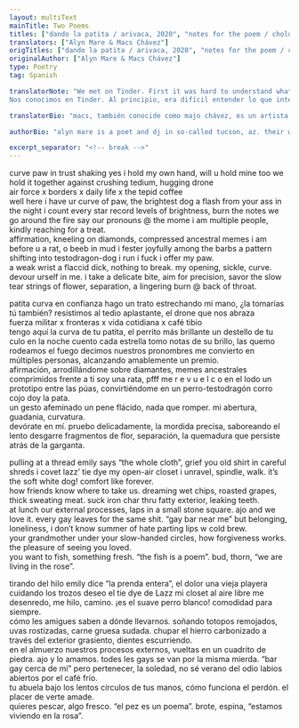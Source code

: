 ```yaml
---
layout: multiText
mainTitle: Two Poems
titles: ["dando la patita / arivaca, 2020", "notes for the poem / cholula, 2020"]
translators: ["Alyn Mare & Macs Chávez"]
origTitles: ["dando la patita / arivaca, 2020", "notes for the poem / cholula, 2020"] 
originalAuthor: ["Alyn Mare & Macs Chávez"]
type: Poetry
tag: Spanish

translatorNote: "We met on Tinder. First it was hard to understand what each other was trying to say. Through poetry and exercises of pleasure, sex, food and the desert, we are weaving both languages into our own. Pausing to say it every way. We did it all together but Alyn wrote the poems in English and Macs translated them.<br><br>
Nos conocimos en Tinder. Al principio, era difícil entender lo que intentábamos decir. A través de la poesía y ejercicios de placer, sexo, comida y el desierto, estamos tejiendo los dos lenguajes en uno propio. Pausando para decirlo en todas las formas. Lo hicimos todo juntes pero Alyn escribió los poemas en inglés y Macs los tradujo."

translatorBio: "macs, también conocide como majo chávez, es un artista y traductor de la ciudad de méxico. @ajoconeme<br>macs, also known as majo chávez, is an artist and translator from mexico city. @ajoconeme"

authorBio: "alyn mare is a poet and dj in so-called tucson, az. their work has appeared in Occulum, Aired, and zine form forever at <a href='www.clubtheory.net'>www.clubtheory.net</a>.<br> alyn mare es poeta y dj en el así llamado tucson, az. su trabajo ha aparecido en Occulum, Aired y siempre en forma de zine en <a href='www.clubtheory.net'>www.clubtheory.net</a>."

excerpt_separator: "<!-- break -->"
---
```


curve paw in trust
shaking yes i hold my own hand, will u hold mine too
we hold it together against crushing tedium, hugging drone\
air force x borders x daily life x the tepid coffee\
well here i have ur curve of paw, the brightest dog
a flash from your ass in the night i count every star
record levels of brightness, burn the notes
we go around the fire say our pronouns
@ the mome i am multiple people, kindly reaching for a treat.\
affirmation, kneeling on diamonds, compressed ancestral memes
i am before u a rat, o beeb in mud i fester joyfully
among the barbs a pattern
shifting into testodragon-dog i run i fuck i offer my paw.\
a weak wrist a flaccid dick, nothing to break. my opening, sickle, curve.\
devour urself in me.
i take a delicate bite, aim for precision, savor the slow tear
strings of flower, separation, a lingering burn @ back of throat.
<!-- break -->
patita curva en confianza
hago un trato estrechando mi mano, ¿la tomarías tú también?
resistimos al tedio aplastante, el drone que nos abraza\
fuerza militar x fronteras x vida cotidiana x café tibio\
tengo aquí la curva de tu patita, el perrito más brillante
un destello de tu culo en la noche cuento cada estrella
tomo notas de su brillo, las quemo
rodeamos el fuego decimos nuestros pronombres
me convierto en múltiples personas, alcanzando amablemente un premio.\
afirmación, arrodillándome sobre diamantes, memes ancestrales comprimidos
frente a ti soy una rata, pfff me  r e v u e l c o  en el lodo
un prototipo entre las púas,
convirtiéndome en un perro-testodragón corro cojo doy la pata.\
un gesto afeminado un pene flácido, nada que romper. mi abertura, guadania, curvatura.\
devórate en mí.
pruebo delicadamente, la mordida precisa, saboreando el lento desgarre
fragmentos de flor, separación, la quemadura que persiste atrás de la garganta.
<!-- break -->
pulling at a thread emily says “the whole cloth”, grief you old shirt
in careful shreds i covet lazz’ tie dye my open-air closet
i unravel, spindle, walk.
it’s the soft white dog! comfort like forever.\
how friends know where to take us. dreaming
wet chips, roasted grapes, thick sweating meat.
suck iron char thru fatty exterior, leaking teeth.\
at lunch our external processes, laps in a small stone square.
ajo and we love it.
every gay leaves for the same shit.
“gay bar near me” but belonging, loneliness, i don’t know
summer of hate parting lips w cold brew.\
your grandmother under your slow-handed circles,
how forgiveness works.
the pleasure of seeing you loved.\
you want to fish, something fresh. “the fish is a poem”.
bud, thorn, “we are living in the rose”.
<!-- break -->
tirando del hilo emily dice “la prenda entera”, el dolor una vieja playera
cuidando los trozos deseo el tie dye de Lazz mi closet al aire libre
me desenredo, me hilo, camino.
¡es el suave perro blanco! comodidad para siempre.\
cómo les amigues saben a dónde llevarnos. soñando
totopos remojados, uvas rostizadas, carne gruesa sudada.
chupar el hierro carbonizado a través del exterior grasiento, dientes escurriendo.\
en el almuerzo nuestros procesos externos, vueltas en un cuadrito de piedra.
ajo y lo amamos.
todes les gays se van por la misma mierda.
“bar gay cerca de mí” pero pertenecer, la soledad, no sé
verano del odio labios abiertos por el café frío.\
tu abuela bajo los lentos círculos de tus manos,
cómo funciona el perdón.
el placer de verte amade.\
quieres pescar, algo fresco. “el pez es un poema”.
brote, espina, “estamos viviendo en la rosa”.